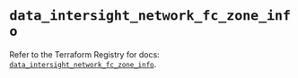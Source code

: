 # `data_intersight_network_fc_zone_info`

Refer to the Terraform Registry for docs: [`data_intersight_network_fc_zone_info`](https://registry.terraform.io/providers/ciscodevnet/intersight/1.0.71/docs/data-sources/network_fc_zone_info).
